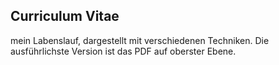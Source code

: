 ## Curriculum Vitae

mein Labenslauf, dargestellt mit verschiedenen Techniken.
Die ausführlichste Version ist das PDF auf oberster Ebene.

